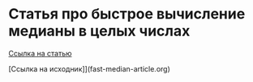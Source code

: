 Статья про быстрое вычисление медианы в целых числах
====================================================

[Ссылка на статью](fast-median-article.md)

[Ссылка на исходник]](fast-median-article.org)
